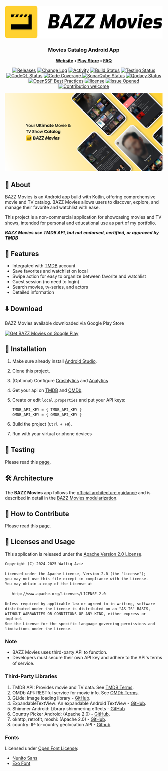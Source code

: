 <p align="center">
    <picture>
      <source media="(prefers-color-scheme: dark)" srcset="docs/images/bazz-movies-light.svg">
      <source media="(prefers-color-scheme: light)" srcset="docs/images/bazz-movies.svg">
      <img alt="BAZZ Movies" src="docs/images/bazz-movies.svg">
    </picture>
</p>

<h3 align="center">
 Movies Catalog Android App
</h3>

<p align="center">
 <strong>
  <a href="https://waffiqaziz.github.io/bazzmovies">Website</a>
  •
  <a href="https://play.google.com/store/apps/details?id=com.bazz.bazz_movies">Play Store</a>
  •
  <a href="https://docs.google.com/document/d/1HNrj5i3Rnpr50Ldwgfz5ODpaJoWF17TXIop7xwtXkiU/edit?usp=sharing">FAQ</a>
 </strong>
</p>
<p align="center">
 <a href="https://github.com/waffiqaziz/BAZZ-Movies/releases"><img
  alt="Releases"
  src="https://img.shields.io/github/v/release/waffiqaziz/BAZZ-Movies"></a>
  <a href="https://github.com/waffiqaziz/BAZZ-Movies/releases"><img
  alt="Change Log"
  src="https://img.shields.io/badge/change%20log-%E2%96%A4-yellow.svg"></a>
 <a href="https://github.com/waffiqaziz/BAZZ-Movies/pulse"><img
  alt="Activity"
  src="https://img.shields.io/github/commit-activity/m/waffiqaziz/BAZZ-Movies" /></a>
 <a href="https://github.com/waffiqaziz/BAZZ-Movies/actions"><img
  alt="Build Status"
  src="https://github.com/waffiqaziz/BAZZ-Movies/actions/workflows/debug_build.yml/badge.svg"></a>
 <a href="https://github.com/waffiqaziz/BAZZ-Movies/actions/workflows/android_test.yml"><img
  alt="Testing Status"
  src="https://github.com/waffiqaziz/BAZZ-Movies/actions/workflows/android_test.yml/badge.svg">
 </a>
 <a href="https://github.com/waffiqaziz/BAZZ-Movies/actions/workflows/codeql.yml"><img
  alt="CodeQL Status"
  src="https://github.com/waffiqaziz/BAZZ-Movies/actions/workflows/codeql.yml/badge.svg"></a>
 <a href="https://codecov.io/gh/waffiqaziz/BAZZ-Movies" ><img
  alt="Code Coverage"
  src="https://codecov.io/gh/waffiqaziz/BAZZ-Movies/graph/badge.svg?token=4SV6Z18HKZ"/>
 </a>
 <a href="https://sonarcloud.io/summary/new_code?id=waffiqaziz_BAZZ-Movies"><img
  alt="SonarQube Status"
  src="https://sonarcloud.io/api/project_badges/measure?project=waffiqaziz_BAZZ-Movies&metric=alert_status"></a>
 <a href="https://app.codacy.com/gh/waffiqaziz/BAZZ-Movies/dashboard?utm_source=gh&utm_medium=referral& utm_content=&utm_campaign=Badge_grade"><img
  alt="Qodacy Status"
  src="https://app.codacy.com/project/badge/Grade/58305a0496ad44a4bd73f2cc052269ff"/>
 </a>
 <a href="https://www.bestpractices.dev/projects/10186"><img
  alt="OpenSSF Best Practices"
  src="https://www.bestpractices.dev/projects/10186/badge"></a>
 <a href="https://www.apache.org/licenses/LICENSE-2.0"><img
  alt="license"
  src="https://img.shields.io/github/license/waffiqaziz/BAZZ-Movies"></a>
 <a href="https://github.com/waffiqaziz/BAZZ-Movies/issues"><img
  alt="Issue Opened"
  src="https://img.shields.io/github/issues/waffiqaziz/BAZZ-Movies"></a>
 <a href=""><img
  alt="Contribution welcome"
  src="https://img.shields.io/badge/contributions-welcome-9EDF9C.svg"></a>
</p>

<p align="center">
 <img src="docs/images/featured-picture.png" width="550">
</p>

## 🚀 About

BAZZ Movies is an Android app build with Kotlin, offering comprehensive movie and TV catalog. BAZZ
Movies allows users to discover, explore, and manage their favorite and watchlist with ease.

This project is a non-commercial application for showcasing movies and TV shows, intended for
personal and educational use as part of my portfolio.

**_BAZZ Movies use TMDB API, but not endorsed, certified, or approved by TMDB_**

## 🌟 Features

- Integrated with [TMDB](https://themoviedb.org/) account
- Save favorites and watchlist on local
- Swipe action for easy to organize between favorite and watchlist
- Guest session (no need to login)
- Search movies, tv-series, and actors
- Detailed information

## ⬇️ Download

BAZZ Movies available downloaded via Google Play Store

<a href="https://play.google.com/store/apps/details?id=com.bazz.bazz_movies" target="_blank">
<img src="https://play.google.com/intl/en_gb/badges/static/images/badges/en_badge_web_generic.png" width=200  alt="Get BAZZ Movies on Google Play"/>
</a>

## 📝 Installation

1. Make sure already install [Android Studio](https://developer.android.com/studio).
2. Clone this project.
3. (Optional)
   Configure [Crashlytics](https://firebase.google.com/docs/crashlytics/get-started?platform=android)
   and [Analytics](https://firebase.google.com/docs/analytics/get-started?platform=android)
4. Get your api on [TMDB](https://developer.themoviedb.org/docs/getting-started)
   and [OMDb](https://www.omdbapi.com/apikey.aspx).
5. Create or edit `local.properties` and put your API keys:

   ```properties
   TMDB_API_KEY = { TMDB_API_KEY }
   OMDB_API_KEY = { OMDB_API_KEY }
   ```

6. Build the project (`Ctrl + F9`).
7. Run with your virtual or phone devices

## 🧪 Testing

Please read this [page](/docs/BAZZMoviesTesting.md).

## 🛠️ Architecture

The **BAZZ Movies** app follows the
[official architecture guidance](https://developer.android.com/topic/architecture)
and is described in detail in the
[BAZZ Movies modularization](docs/BAZZMoviesModularization.md).

## 🤝 How to Contribute

Please read this [page](CONTRIBUTING.md).

## 📜 Licenses and Usage

This application is released under the [Apache Version 2.0 License](LICENSE).

    Copyright (C) 2024-2025 Waffiq Aziz

    Licensed under the Apache License, Version 2.0 (the "License");
    you may not use this file except in compliance with the License.
    You may obtain a copy of the License at

       http://www.apache.org/licenses/LICENSE-2.0

    Unless required by applicable law or agreed to in writing, software
    distributed under the License is distributed on an "AS IS" BASIS,
    WITHOUT WARRANTIES OR CONDITIONS OF ANY KIND, either express or implied.
    See the License for the specific language governing permissions and
    limitations under the License.

### Note

- BAZZ Movies uses third-party API to function.
- Developers must secure their own API key and adhere to the API's terms of service.

### Third-Party Libraries

1. TMDB API: Provides movie and TV data.
   See [TMDB Terms](https://www.themoviedb.org/api-terms-of-use).
2. OMDb API: RESTful service for movie info. See [OMDb Terms](https://www.omdbapi.com/legal.htm).
3. GLide: Image loading library - [GitHub](https://github.com/bumptech/glide).
4. ExpandableTextView: An expandable Android
   TextView - [GitHub](https://github.com/glailton/ExpandableTextView).
5. Shimmer Android: Library shimmering
   effects - [GitHub](https://github.com/facebookarchive/shimmer-android)
6. Country Picker Android: (Apache
   2.0) - [GitHub](https://github.com/waffiqaziz/country-picker-android).
7. okhttp, retrofit, moshi: (Apache 2.0) - [GitHub](https://github.com/square).
8. country: IP-to-country geolocation API - [Github](https://github.com/hakanensari/country).

### Fonts

Licensed under [Open Font License](https://openfontlicense.org/):

- [Nunito Sans](https://fonts.google.com/specimen/Nunito+Sans)
- [Exo Font](https://fonts.google.com/specimen/Exo)

